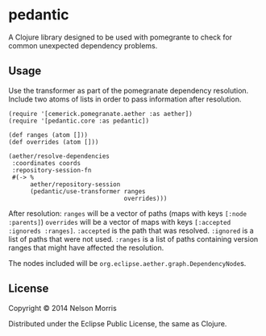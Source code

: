 
# pedantic

A Clojure library designed to be used with pomegrante to check for common unexpected dependency problems.

## Usage

Use the transformer as part of the pomegranate dependency resolution.  Include two atoms of lists in order to pass information after resolution.

```
(require '[cemerick.pomegranate.aether :as aether])
(require '[pedantic.core :as pedantic])

(def ranges (atom []))
(def overrides (atom []))

(aether/resolve-dependencies
 :coordinates coords
 :repository-session-fn
 #(-> %
      aether/repository-session
      (pedantic/use-transformer ranges
                                overrides)))
```

After resolution:
  ```ranges``` will be a vector of paths (maps with keys ```[:node :parents]```)
  ```overrides``` will be a vector of maps with keys ```[:accepted :ignoreds :ranges]```.  ```:accepted``` is the path that was resolved. ```:ignored``` is a list of paths that were not used. ```:ranges``` is a list of paths containing version ranges that might have affected the resolution.

The nodes included will be ```org.eclipse.aether.graph.DependencyNode```s.

## License

Copyright © 2014 Nelson Morris

Distributed under the Eclipse Public License, the same as Clojure.

